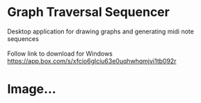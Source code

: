# Graph Traversal Sequencer
Desktop application for drawing graphs and generating midi note sequences</br></br>
Follow link to download for Windows</br>
https://app.box.com/s/xfcio6glciu63e0uqhwhqmjvi1tb092r
</br>
# Image...

